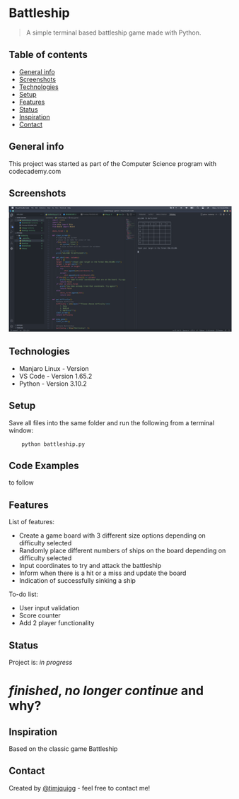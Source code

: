 # Battleship
> A simple terminal based battleship game made with Python.

## Table of contents
* [General info](#general-info)
* [Screenshots](#screenshots)
* [Technologies](#technologies)
* [Setup](#setup)
* [Features](#features)
* [Status](#status)
* [Inspiration](#inspiration)
* [Contact](#contact)

## General info
This project was started as part of the Computer Science program with codecademy.com

## Screenshots
![Example screenshot](./Screenshot.png)

## Technologies
* Manjaro Linux - Version
* VS Code - Version 1.65.2
* Python - Version 3.10.2

## Setup
Save all files into the same folder and run the following from a terminal window:
```console
    python battleship.py
```

## Code Examples
to follow

## Features
List of features:
* Create a game board with 3 different size options depending on difficulty selected
* Randomly place different numbers of ships on the board depending on difficulty selected
* Input coordinates to try and attack the battleship
* Inform when there is a hit or a miss and update the board
* Indication of successfully sinking a ship

To-do list:
* User input validation
* Score counter
* Add 2 player functionality

## Status
Project is: _in progress_
# _finished_, _no longer continue_ and why?

## Inspiration
Based on the classic game Battleship

## Contact
Created by [@timjquigg](https://github.com/timjquigg) - feel free to contact me!